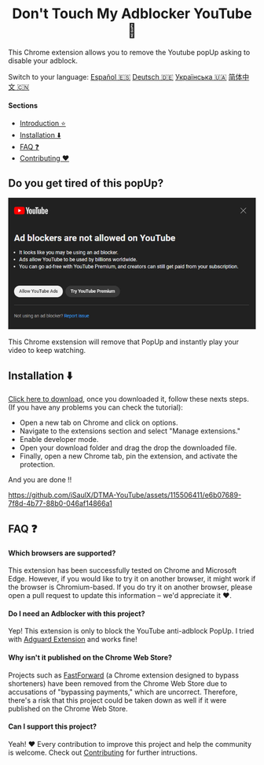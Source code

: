 <h1 align='center'>Don't Touch My Adblocker YouTube 🚫</h1>

This Chrome extension allows you to remove the Youtube popUp asking to disable your adblock.

Switch to your language:
[Español 🇪🇸](/languages/README_es.md)
[Deutsch 🇩🇪](/languages/README_de.md)
[Українська 🇺🇦](/languages/README_uk.md)
[简体中文 🇨🇳](/languages/README_zh-cn.md)

#### Sections
- [Introduction ⭐](https://github.com/iSaulX/DTMA-YouTube#do-you-get-tired-of-this-popup-)
- [Installation ⬇️](https://github.com/iSaulX/DTMA-YouTube#installation-%EF%B8%8F-)
- [FAQ ❓](https://github.com/iSaulX/DTMA-YouTube/edit/main/README.md#faq-)
- [Contributing ❤️](https://github.com/iSaulX/DTMA-YouTube/edit/main/README.md#contributing-this-project-%EF%B8%8F)

<h2 >Do you get tired of this popUp?</h2>
<img src='/images/popUp.png'>

This Chrome exstension will remove that PopUp and instantly play your video to keep watching.

<h2>Installation ⬇️ </h2>

[Click here to download](https://github.com/iSaulX/DTMA-YouTube/releases/download/v1.2/source.v1.2.zip), once you downloaded it, follow these nexts steps. (If you have any problems you can check the tutorial):

- Open a new tab on Chrome and click on options.
- Navigate to the extensions section and select "Manage extensions."
- Enable developer mode.
- Open your download folder and drag the drop the downloaded file.
- Finally, open a new Chrome tab, pin the extension, and activate the protection.

And you are done !!


https://github.com/iSaulX/DTMA-YouTube/assets/115506411/e6b07689-7f8d-4b77-88b0-046af14866a1

## FAQ ❓

#### Which browsers are supported?

This extension has been successfully tested on Chrome and Microsoft Edge. However, if you would like to try it on another browser, it might work if the browser is Chromium-based. If you do try it on another browser, please open a pull request to update this information – we'd appreciate it ❤️.

#### Do I need an Adblocker with this project?

Yep! This extension is only to block the YouTube anti-adblock PopUp. I tried with [Adguard Extension](https://adguard.com/es/welcome.html) and works fine!

#### Why isn't it published on the Chrome Web Store?

Projects such as [FastForward](https://github.com/FastForwardTeam/FastForward) (a Chrome extension designed to bypass shorteners) have been removed from the Chrome Web Store due to accusations of "bypassing payments," which are uncorrect. Therefore, there's a risk that this project could be taken down as well if it were published on the Chrome Web Store.

#### Can I support this project?

Yeah! ❤️ Every contribution to improve this project and help the community is welcome. Check out [Contributing](https://github.com/iSaulX/DTMA-YouTube/blob/main/CONTRIBUTING.md) for further intructions.